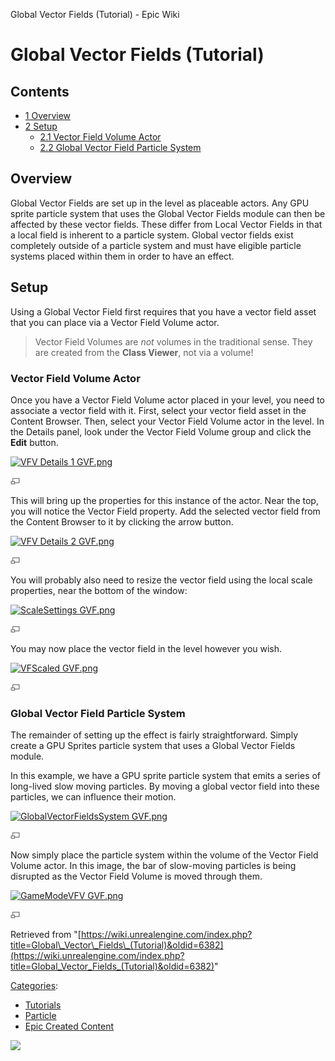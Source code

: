 Global Vector Fields (Tutorial) - Epic Wiki                    

Global Vector Fields (Tutorial)
===============================

  

Contents
--------

*   [1 Overview](#Overview)
*   [2 Setup](#Setup)
    *   [2.1 Vector Field Volume Actor](#Vector_Field_Volume_Actor)
    *   [2.2 Global Vector Field Particle System](#Global_Vector_Field_Particle_System)

Overview
--------

Global Vector Fields are set up in the level as placeable actors. Any GPU sprite particle system that uses the Global Vector Fields module can then be affected by these vector fields. These differ from Local Vector Fields in that a local field is inherent to a particle system. Global vector fields exist completely outside of a particle system and must have eligible particle systems placed within them in order to have an effect.

Setup
-----

Using a Global Vector Field first requires that you have a vector field asset that you can place via a Vector Field Volume actor.

> Vector Field Volumes are _not_ volumes in the traditional sense. They are created from the **Class Viewer**, not via a volume!

### Vector Field Volume Actor

Once you have a Vector Field Volume actor placed in your level, you need to associate a vector field with it. First, select your vector field asset in the Content Browser. Then, select your Vector Field Volume actor in the level. In the Details panel, look under the Vector Field Volume group and click the **Edit** button.

[![VFV Details 1 GVF.png](https://d26ilriwvtzlb.cloudfront.net/3/3d/VFV_Details_1_GVF.png)](/File:VFV_Details_1_GVF.png)

[![](/skins/common/images/magnify-clip.png)](/File:VFV_Details_1_GVF.png "Enlarge")

  

This will bring up the properties for this instance of the actor. Near the top, you will notice the Vector Field property. Add the selected vector field from the Content Browser to it by clicking the arrow button.

[![VFV Details 2 GVF.png](https://d26ilriwvtzlb.cloudfront.net/d/dc/VFV_Details_2_GVF.png)](/File:VFV_Details_2_GVF.png)

[![](/skins/common/images/magnify-clip.png)](/File:VFV_Details_2_GVF.png "Enlarge")

  

You will probably also need to resize the vector field using the local scale properties, near the bottom of the window:

[![ScaleSettings GVF.png](https://d26ilriwvtzlb.cloudfront.net/4/4e/ScaleSettings_GVF.png)](/File:ScaleSettings_GVF.png)

[![](/skins/common/images/magnify-clip.png)](/File:ScaleSettings_GVF.png "Enlarge")

  

You may now place the vector field in the level however you wish.

[![VFScaled GVF.png](https://d26ilriwvtzlb.cloudfront.net/8/8f/VFScaled_GVF.png)](/File:VFScaled_GVF.png)

[![](/skins/common/images/magnify-clip.png)](/File:VFScaled_GVF.png "Enlarge")

  

### Global Vector Field Particle System

The remainder of setting up the effect is fairly straightforward. Simply create a GPU Sprites particle system that uses a Global Vector Fields module.

In this example, we have a GPU sprite particle system that emits a series of long-lived slow moving particles. By moving a global vector field into these particles, we can influence their motion.

[![GlobalVectorFieldsSystem GVF.png](https://d26ilriwvtzlb.cloudfront.net/3/3c/GlobalVectorFieldsSystem_GVF.png)](/File:GlobalVectorFieldsSystem_GVF.png)

[![](/skins/common/images/magnify-clip.png)](/File:GlobalVectorFieldsSystem_GVF.png "Enlarge")

  

Now simply place the particle system within the volume of the Vector Field Volume actor. In this image, the bar of slow-moving particles is being disrupted as the Vector Field Volume is moved through them.

[![GameModeVFV GVF.png](https://d26ilriwvtzlb.cloudfront.net/1/17/GameModeVFV_GVF.png)](/File:GameModeVFV_GVF.png)

[![](/skins/common/images/magnify-clip.png)](/File:GameModeVFV_GVF.png "Enlarge")

  

Retrieved from "[https://wiki.unrealengine.com/index.php?title=Global\_Vector\_Fields\_(Tutorial)&oldid=6382](https://wiki.unrealengine.com/index.php?title=Global_Vector_Fields_(Tutorial)&oldid=6382)"

[Categories](/Special:Categories "Special:Categories"):

*   [Tutorials](/Category:Tutorials "Category:Tutorials")
*   [Particle](/Category:Particle "Category:Particle")
*   [Epic Created Content](/Category:Epic_Created_Content "Category:Epic Created Content")

  ![](https://tracking.unrealengine.com/track.png)